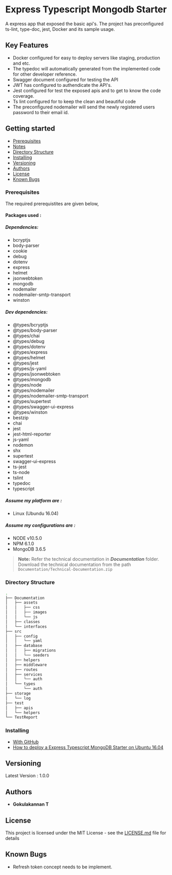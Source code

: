 # Express Typescript Mongodb Starter

A express app that exposed the basic api's. The project has preconfigured ts-lint, type-doc, jest, Docker and its sample usage.

## Key Features

* Docker configured for easy to deploy servers like staging, production and etc.
* The typedoc will automatically generated from the implemented code for other developer reference.
* Swagger document configured for testing the API
* JWT has configured to authendicate the API's.
* Jest configured for test the exposed apis and to get to know the code coverage.
* Ts lint configured for to keep the clean and beautiful code
* The preconfigured nodemailer will send the newly registered users password to their email id.

## Getting started

* [Prerequisites](#prerequisites)
* [Notes](#notes)
* [Directory Structure](#directory-structure)
* [Installing](#installing)
* [Versioning](#versioning)
* [Authors](#authors)
* [License](#license)
* [Known Bugs](#known-bugs)

### Prerequisites

The required prerequistites are given below,

#### Packages used :

##### ***Dependencies***:

* bcryptjs
* body-parser
* cookie
* debug
* dotenv
* express
* helmet
* jsonwebtoken
* mongodb
* nodemailer
* nodemailer-smtp-transport
* winston

##### ***Dev dependencies***:

* @types/bcryptjs
* @types/body-parser
* @types/chai
* @types/debug
* @types/dotenv
* @types/express
* @types/helmet
* @types/jest
* @types/js-yaml
* @types/jsonwebtoken
* @types/mongodb
* @types/node
* @types/nodemailer
* @types/nodemailer-smtp-transport
* @types/supertest
* @types/swagger-ui-express
* @types/winston
* bestzip
* chai
* jest
* jest-html-reporter
* js-yaml
* nodemon
* shx
* supertest
* swagger-ui-express
* ts-jest
* ts-node
* tslint
* typedoc
* typescript

##### **Assume my platform are :**

* Linux (Ubundu 16.04)

##### **Assume my configurations are :**

* NODE v10.5.0
* NPM 6.1.0
* MongoDB 3.6.5

> **Note:**
> Refer the technical documentation in ***Documentation*** folder.
> Download the technical documentation from the path `Documentation/Technical-Documentation.zip`

### Directory Structure

```bash
.
├── Documentation
│   ├── assets
│   │   ├── css
│   │   ├── images
│   │   └── js
│   ├── classes
│   └── interfaces
├── src
│   ├── config
│   │   └── yaml
│   ├── database
│   │   ├── migrations
│   │   └── seeders
│   ├── helpers
│   ├── middleware
│   ├── routes
│   ├── services
│   │   └── auth
│   └── types
│       └── auth
├── storage
│   └── log
├── test
│   ├── apis
│   └── helpers
└── TestReport

```

### Installing

- [With GitHub](./docs/install-with-github.md)
- [How to deploy a Express Typescript MongoDB Starter on Ubuntu 16.04](./docs/how-to-deploy-application.md)

## Versioning

Latest Version : 1.0.0

## Authors

* **Gokulakannan T**

## License

This project is licensed under the MIT License - see the [LICENSE.md](LICENSE.md) file for details

## Known Bugs

* Refresh token concept needs to be implement.
